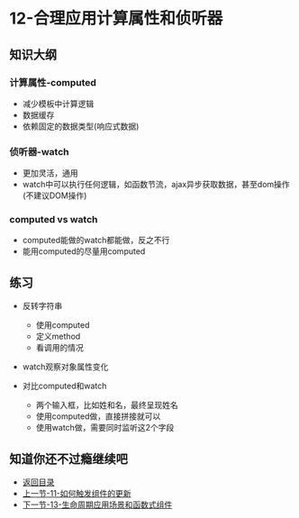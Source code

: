 # 12-合理应用计算属性和侦听器

## 知识大纲

### 计算属性-computed

* 减少模板中计算逻辑
* 数据缓存
* 依赖固定的数据类型(响应式数据)

### 侦听器-watch

* 更加灵活，通用
* watch中可以执行任何逻辑，如函数节流，ajax异步获取数据，甚至dom操作(不建议DOM操作)

### computed vs watch

* computed能做的watch都能做，反之不行
* 能用computed的尽量用computed

## 练习

* 反转字符串
    * 使用computed
    * 定义method
    * 看调用的情况

* watch观察对象属性变化
* 对比computed和watch
    * 两个输入框，比如姓和名，最终呈现姓名
    * 使用computed做，直接拼接就可以
    * 使用watch做，需要同时监听这2个字段    

## 知道你还不过瘾继续吧       

* [返回目录](../../README.md)
* [上一节-11-如何触发组件的更新](./11-如何触发组件的更新.md)
* [下一节-13-生命周期应用场景和函数式组件](./13-生命周期应用场景和函数式组件.md)
